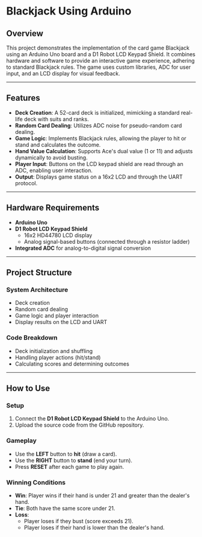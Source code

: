 # Blackjack Using Arduino

## Overview
This project demonstrates the implementation of the card game Blackjack using an Arduino Uno board and a D1 Robot LCD Keypad Shield. It combines hardware and software to provide an interactive game experience, adhering to standard Blackjack rules. The game uses custom libraries, ADC for user input, and an LCD display for visual feedback.

---

## Features
- **Deck Creation**: A 52-card deck is initialized, mimicking a standard real-life deck with suits and ranks.
- **Random Card Dealing**: Utilizes ADC noise for pseudo-random card dealing.
- **Game Logic**: Implements Blackjack rules, allowing the player to hit or stand and calculates the outcome.
- **Hand Value Calculation**: Supports Ace's dual value (1 or 11) and adjusts dynamically to avoid busting.
- **Player Input**: Buttons on the LCD keypad shield are read through an ADC, enabling user interaction.
- **Output**: Displays game status on a 16x2 LCD and through the UART protocol.

---

## Hardware Requirements
- **Arduino Uno**
- **D1 Robot LCD Keypad Shield**
  - 16x2 HD44780 LCD display
  - Analog signal-based buttons (connected through a resistor ladder)
- **Integrated ADC** for analog-to-digital signal conversion

---

## Project Structure

### System Architecture
- Deck creation
- Random card dealing
- Game logic and player interaction
- Display results on the LCD and UART

### Code Breakdown
- Deck initialization and shuffling
- Handling player actions (hit/stand)
- Calculating scores and determining outcomes

---

## How to Use

### Setup
1. Connect the **D1 Robot LCD Keypad Shield** to the Arduino Uno.
2. Upload the source code from the GitHub repository.

### Gameplay
- Use the **LEFT** button to **hit** (draw a card).
- Use the **RIGHT** button to **stand** (end your turn).
- Press **RESET** after each game to play again.

### Winning Conditions
- **Win**: Player wins if their hand is under 21 and greater than the dealer's hand.
- **Tie**: Both have the same score under 21.
- **Loss**: 
  - Player loses if they bust (score exceeds 21).
  - Player loses if their hand is lower than the dealer's hand.
